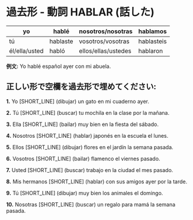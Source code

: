 # 過去形 - 動詞 HABLAR (話した)

| yo            | hablé    | nosotros/nosotras   | hablamos   |
| ------------- | -------- | ------------------- | ---------- |
| tú            | hablaste | vosotros/vosotras   | hablasteis |
| él/ella/usted | habló    | ellos/ellas/ustedes | hablaron   |

**例文:** Yo hablé español ayer con mi abuela.

## 正しい形で空欄を過去形で埋めてください:

**1.** Yo [SHORT_LINE] (dibujar) un gato en mi cuaderno ayer.

**2.** Tú [SHORT_LINE] (buscar) tu mochila en la clase por la mañana.

**3.** Ella [SHORT_LINE] (bailar) muy bien en la fiesta del sábado.

**4.** Nosotros [SHORT_LINE] (hablar) japonés en la escuela el lunes.

**5.** Ellos [SHORT_LINE] (dibujar) flores en el jardín la semana pasada.

**6.** Vosotros [SHORT_LINE] (bailar) flamenco el viernes pasado.

**7.** Usted [SHORT_LINE] (buscar) trabajo en la ciudad el mes pasado.

**8.** Mis hermanos [SHORT_LINE] (hablar) con sus amigos ayer por la tarde.

**9.** Tú [SHORT_LINE] (dibujar) muy bien los animales el domingo.

**10.** Nosotras [SHORT_LINE] (buscar) un regalo para mamá la semana pasada.
